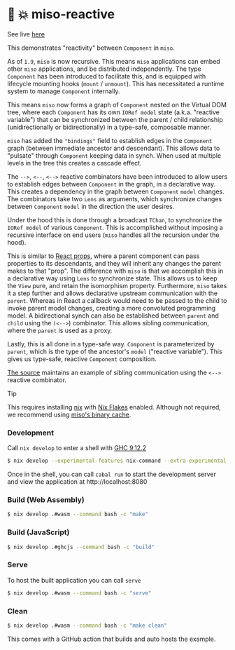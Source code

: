 :ramen: :boom: miso-reactive
====================

See live [here](https://reactive.haskell-miso.org/)

This demonstrates "reactivity" between `Component` in `miso`.

As of `1.9`, `miso` is now recursive. This means `miso` applications can embed other `miso` applications, and be distributed independently. The type `Component` has been introduced to facilitate this, and is equipped with lifecycle mounting hooks (`mount` / `unmount`). This has necessitated a runtime system to manage `Component` internally.

This means `miso` now forms a graph of `Component` nested on the Virtual DOM tree, where each `Component` has its own `IORef model` state (a.k.a. "reactive variable") that can be synchronized between the parent / child relationship (unidirectionally or bidirectionally) in a type-safe, composable manner.

`miso` has added the `"bindings"` field to establish edges in the `Component` graph (between immediate ancestor and descendant). This allows data to "pulsate" through `Component` keeping data in synch. When used at multiple levels in the tree this creates a cascade effect.

The `-->`, `<--`, `<-->` reactive combinators have been introduced to allow users to establish edges between `Component` in the graph, in a declarative way. This creates a dependency in the graph between `Component` `model` changes. The combinators take two `Lens` as arguments, which synchronize changes between `Component` `model` in the direction the user desires.

Under the hood this is done through a broadcast `TChan`, to synchronize the `IORef model` of various `Component`. This is accomplished without imposing a recursive interface on end users (`miso` handles all the recursion under the hood).

This is similar to [React props](https://react.dev/learn/passing-props-to-a-component), where a parent component can pass properties to its descendants, and they will inherit any changes the parent makes to that "prop". The difference with `miso` is that we accomplish this in a declarative way using `Lens` to synchronize state. This allows us to keep the `View` pure, and retain the isomorphism property. Furthermore, `miso` takes it a step further and allows declarative upstream communication with the `parent`. Whereas in React a callback would need to be passed to the child to invoke parent model changes, creating a more convoluted programming model. A bidirectional synch can also be established between `parent` and `child` using the `(<-->`) combinator. This allows sibling communication, where the `parent` is used as a proxy.

Lastly, this is all done in a type-safe way. `Component` is parameterized by `parent`, which is the type of the ancestor's `model` ("reactive variable"). This gives us type-safe, reactive `Component` composition.

[The source](https://github.com/haskell-miso/miso-reactive/blob/master/app/Main.hs) maintains an example of sibling communication using the `<-->` reactive combinator.

> [!TIP]
> This requires installing [nix](https://nixos.org) with [Nix Flakes](https://wiki.nixos.org/wiki/Flakes) enabled.
> Although not required, we recommend using [miso's binary cache](https://github.com/dmjio/miso?tab=readme-ov-file#binary-cache).

### Development

Call `nix develop` to enter a shell with [GHC 9.12.2](https://haskell.org/ghc)

```bash
$ nix develop --experimental-features nix-command --extra-experimental-features flakes
```

Once in the shell, you can call `cabal run` to start the development server and view the application at http://localhost:8080

### Build (Web Assembly)

```bash
$ nix develop .#wasm --command bash -c "make"
```

### Build (JavaScript)

```bash
$ nix develop .#ghcjs --command bash -c "build"
```

### Serve

To host the built application you can call `serve`

```bash
$ nix develop .#wasm --command bash -c "serve"
```

### Clean

```bash
$ nix develop .#wasm --command bash -c "make clean"
```

This comes with a GitHub action that builds and auto hosts the example.

